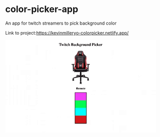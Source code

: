 # color-picker-app
An app for twitch streamers to pick background color

Link to project:https://kevinmilleryo-colorpicker.netlify.app/

![My Remote Image](https://github.com/kevinmilleryo/color-picker-app/blob/main/color-picker-app/images/twitch-background-picker.gif)
